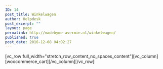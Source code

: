```yaml
---
ID: 14
post_title: Winkelwagen
author: Helpdesk
post_excerpt: ""
layout: page
permalink: http://madebyme-avernie.nl/winkelwagen/
published: true
post_date: 2016-12-08 04:02:27
---
```

[vc_row full_width="stretch_row_content_no_spaces_content"][vc_column][woocommerce_cart][/vc_column][/vc_row]